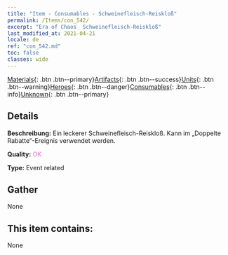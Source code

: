 ```yaml
---
title: "Item - Consumables - Schweinefleisch-​Reiskloß"
permalink: /Items/con_542/
excerpt: "Era of Chaos  Schweinefleisch-​Reiskloß"
last_modified_at: 2021-04-21
locale: de
ref: "con_542.md"
toc: false
classes: wide
---
```

 [Materials](/de/Items/){: .btn .btn--primary}[Artifacts](/de/Items/Artifacts/){: .btn .btn--success}[Units](/de/Items/Units/){: .btn .btn--warning}[Heroes](/de/Items/Heroes/){: .btn .btn--danger}[Consumables](/de/Items/Consumables/){: .btn .btn--info}[Unknown](/de/Items/Unknown/){: .btn .btn--primary}

## Details
 **Beschreibung:** Ein leckerer Schweinefleisch-Reiskloß. Kann im „Doppelte Rabatte“-Ereignis verwendet werden.

 **Quality:** <span style="color: #DA70D6">OK</span>

 **Type:** Event related

## Gather

  None

## This item contains:

  None

